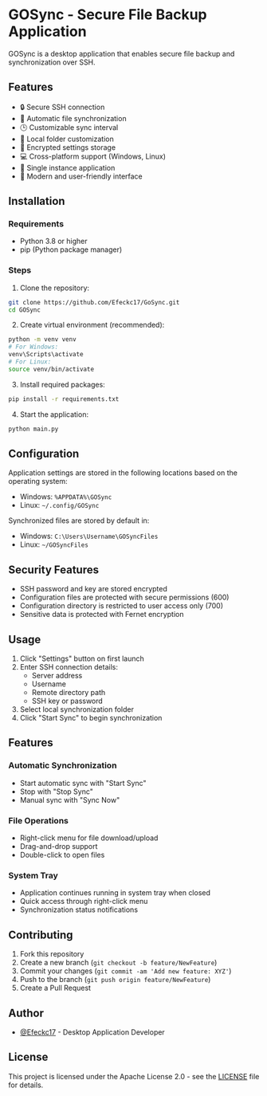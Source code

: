 # GOSync - Secure File Backup Application

GOSync is a desktop application that enables secure file backup and synchronization over SSH.

## Features

- 🔒 Secure SSH connection
- 🔄 Automatic file synchronization
- 🕒 Customizable sync interval
- 📁 Local folder customization
- 🔐 Encrypted settings storage
- 💻 Cross-platform support (Windows, Linux)
- 🎯 Single instance application
- 🌈 Modern and user-friendly interface

## Installation

### Requirements

- Python 3.8 or higher
- pip (Python package manager)

### Steps

1. Clone the repository:
```bash
git clone https://github.com/Efeckc17/GoSync.git
cd GOSync
```

2. Create virtual environment (recommended):
```bash
python -m venv venv
# For Windows:
venv\Scripts\activate
# For Linux:
source venv/bin/activate
```

3. Install required packages:
```bash
pip install -r requirements.txt
```

4. Start the application:
```bash
python main.py
```

## Configuration

Application settings are stored in the following locations based on the operating system:

- Windows: `%APPDATA%\GOSync`
- Linux: `~/.config/GOSync`

Synchronized files are stored by default in:
- Windows: `C:\Users\Username\GOSyncFiles`
- Linux: `~/GOSyncFiles`

## Security Features

- SSH password and key are stored encrypted
- Configuration files are protected with secure permissions (600)
- Configuration directory is restricted to user access only (700)
- Sensitive data is protected with Fernet encryption

## Usage

1. Click "Settings" button on first launch
2. Enter SSH connection details:
   - Server address
   - Username
   - Remote directory path
   - SSH key or password
3. Select local synchronization folder
4. Click "Start Sync" to begin synchronization

## Features

### Automatic Synchronization
- Start automatic sync with "Start Sync"
- Stop with "Stop Sync"
- Manual sync with "Sync Now"

### File Operations
- Right-click menu for file download/upload
- Drag-and-drop support
- Double-click to open files

### System Tray
- Application continues running in system tray when closed
- Quick access through right-click menu
- Synchronization status notifications

## Contributing

1. Fork this repository
2. Create a new branch (`git checkout -b feature/NewFeature`)
3. Commit your changes (`git commit -am 'Add new feature: XYZ'`)
4. Push to the branch (`git push origin feature/NewFeature`)
5. Create a Pull Request

## Author

- [@Efeckc17](https://github.com/Efeckc17) - Desktop Application Developer

## License

This project is licensed under the Apache License 2.0 - see the [LICENSE](LICENSE) file for details. 